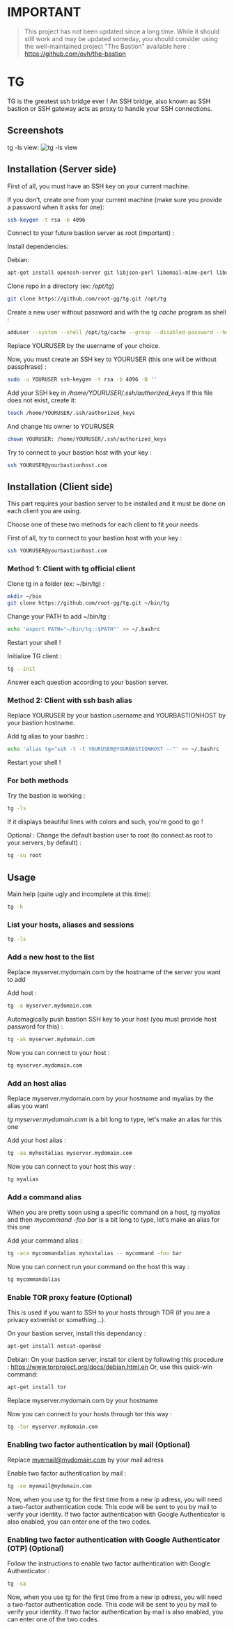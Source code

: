 # IMPORTANT
> This project has not been updated since a long time. While it should still work and may be updated someday, you should consider using the well-maintained project "The Bastion" available here : https://github.com/ovh/the-bastion

TG
=========

TG is the greatest ssh bridge ever !
An SSH bridge, also known as SSH bastion or SSH gateway acts as proxy to handle your SSH connections.

Screenshots
--------------

tg -ls view:
![tg -ls view](http://pix.toile-libre.org/upload/original/1459643733.png)


Installation (Server side)
--------------

First of all, you must have an SSH key on your current machine.

If you don't, create one from your current machine (make sure you provide a password when it asks for one):

```sh
ssh-keygen -t rsa -b 4096
```


Connect to your future bastion server as root (important) :

Install dependencies:

Debian:

```sh
apt-get install openssh-server git libjson-perl libemail-mime-perl libdatetime-perl libemail-sender-perl  libemail-mime-creator-perl libjson-xs-perl libwww-perl screen libconvert-base32-perl libauthen-oath-perl
```

Clone repo in a directory (ex: _/opt/tg_)

```sh
git clone https://github.com/root-gg/tg.git /opt/tg
```

Create a new user without password and with the tg _cache_ program as shell :

```sh
adduser --system --shell /opt/tg/cache --group --disabled-password --home /home/YOURUSER YOURUSER
```
Replace YOURUSER by the username of your choice.

Now, you must create an SSH key to YOURUSER (this one will be without passphrase) :

```sh
sudo -u YOURUSER ssh-keygen -t rsa -b 4096 -N ''
```

Add your SSH key in _/home/YOURUSER/.ssh/authorized_keys_
If this file does not exist, create it:
```sh
touch /home/YOURUSER/.ssh/authorized_keys
```
And change his owner to YOURUSER
```sh
chown YOURUSER: /home/YOURUSER/.ssh/authorized_keys
```

Try to connect to your bastion host with your key :

```sh
ssh YOURUSER@yourbastionhost.com
```

Installation (Client side)
--------------

This part requires your bastion server to be installed and it must be done on each client you are using.

Choose one of these two methods for each client to fit your needs

First of all, try to connect to your bastion host with your key :

```sh
ssh YOURUSER@yourbastionhost.com
```

### Method 1: Client with tg official client

Clone tg in a folder (ex: ~/bin/tg) :

```sh
mkdir ~/bin
git clone https://github.com/root-gg/tg.git ~/bin/tg
```

Change your PATH to add ~/bin/tg :

```sh
echo 'export PATH="~/bin/tg::$PATH"' >> ~/.bashrc
```

Restart your shell !

Initialize TG client :

```sh
tg --init
```
Answer each question according to your bastion server.


### Method 2: Client with ssh bash alias

Replace YOURUSER by your bastion username and YOURBASTIONHOST by your bastion hostname.

Add tg alias to your bashrc :

```sh
echo 'alias tg="ssh -t -t YOURUSER@YOURBASTIONHOST --"' >> ~/.bashrc
```

Restart your shell !

### For both methods

Try the bastion is working :

```sh
tg -ls
```

If it displays beautiful lines with colors and such, you're good to go !

Optional : Change the default bastion user to root (to connect as root to your servers, by default) :

```sh
tg -su root
```

Usage
--------------

Main help (quite ugly and incomplete at this time):

```sh
tg -h
```


### List your hosts, aliases and sessions

```sh
tg -ls
```

### Add a new host to the list

Replace myserver.mydomain.com by the hostname of the server you want to add

Add host : 
```sh
tg -a myserver.mydomain.com
```

Automagically push bastion SSH key to your host (you must provide host password for this) :
```sh
tg -ak myserver.mydomain.com
```

Now you can connect to your host :
```sh
tg myserver.mydomain.com
```

### Add an host alias

Replace myserver.mydomain.com by your hostname and myalias by the alias you want

_tg myserver.mydomain.com_ is a bit long to type, let's make an alias for this one

Add your host alias : 
```sh
tg -aa myhostalias myserver.mydomain.com
```

Now you can connect to your host this way :
```sh
tg myalias
```

### Add a command alias

When you are pretty soon using a specific command on a host, _tg myalias_ and then _mycommand -foo bar_ is a bit long to type, let's make an alias for this one

Add your command alias : 
```sh
tg -aca mycommandalias myhostalias -- mycommand -foo bar
```

Now you can connect run your command on the host this way :
```sh
tg mycommandalias
```

### Enable TOR proxy feature (Optional)

This is used if you want to SSH to your hosts through TOR (if you are a privacy extremist or something...).

On your bastion server, install this dependancy : 
```sh
apt-get install netcat-openbsd
```

Debian:
On your bastion server, install tor client by following this procedure : https://www.torproject.org/docs/debian.html.en
Or, use this quick-win command: 
```sh
apt-get install tor
```

Replace myserver.mydomain.com by your hostname

Now you can connect to your hosts through tor this way :
```sh
tg -tor myserver.mydomain.com
```

### Enabling two factor authentication by mail (Optional)

Replace myemail@mydomain.com by your mail adress

Enable two factor authentication by mail :
```sh
tg -se myemail@mydomain.com
```

Now, when you use tg for the first time from a new ip adress, you will need a two-factor authentication code. This code will be sent to you by mail to verify your identity. If two factor authentication with Google Authenticator is also enabled, you can enter one of the two codes.

### Enabling two factor authentication with Google Authenticator (OTP) (Optional)

Follow the instructions to enable two factor authentication with Google Authenticator :
```sh
tg -sa
```

Now, when you use tg for the first time from a new ip adress, you will need a two-factor authentication code. This code will be sent to you by mail to verify your identity. If two factor authentication by mail is also enabled, you can enter one of the two codes.


